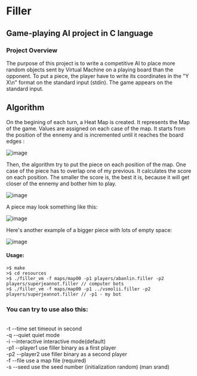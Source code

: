 # Filler
## Game-playing AI project in C language

### Project Overview

The purpose of this project is to write a competitive AI to place more random objects sent by Virtual Machine on a playing board than the opponent. To put a piece, the player have to write its coordinates in the "Y X\n" format on the standard input (stdin). The game appears on the standard input. 

## Algorithm

On the begining of each turn, a Heat Map is created. It represents the Map of the game. Values are assigned on each case of the map. It starts from the position of the ennemy and is incremented until it reaches the board edges :

![image](https://user-images.githubusercontent.com/45500862/66694881-8b0d3600-ec6d-11e9-8697-079b5a15fc07.png)

Then, the algorithm try to put the piece on each position of the map. One case of the piece has to overlap one of my previous. It calculates the score on each position. The smaller the score is, the best it is, because it will get closer of the ennemy and bother him to play.

![image](https://user-images.githubusercontent.com/45500862/66694834-e3900380-ec6c-11e9-83b2-e0ff9664f144.png)

A piece may look something like this:

![image](https://user-images.githubusercontent.com/45500862/66694901-ed663680-ec6d-11e9-8b02-6514bfd2ff3f.png)

Here's another example of a bigger piece with lots of empty space:

![image](https://user-images.githubusercontent.com/45500862/66694915-2b635a80-ec6e-11e9-857c-98cb917941bf.png)


#### Usage: 

```
>$ make
>$ cd resources
>$ ./filler_vm -f maps/map00 -p1 players/abanlin.filler -p2 players/superjeannot.filler // computer bots
>$ ./filler_vm -f maps/map00 -p1 ../vsmolii.filler -p2 players/superjeannot.filler // -p1 - my bot
```

### You can try to use also this:
   <br>-t  --time		set timeout in second
   <br>-q  --quiet		quiet mode
   <br>-i  --interactive	interactive mode(default)
   <br>-p1 --player1	use filler binary as a first player
   <br>-p2 --player2	use filler binary as a second player
   <br>-f  --file		use a map file (required)
   <br>-s  --seed		use the seed number (initialization random) (man srand)</b>
   

